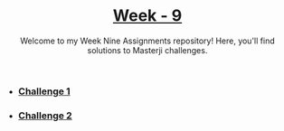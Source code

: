 <a href="./">
  <h1 align="center">Week - 9</h1>
</a>

<p align="center">
  Welcome to my Week Nine Assignments repository! Here, you'll find solutions to Masterji challenges. 
</p>

<br>

- ### [Challenge 1](./challenge-1/README.md)
  
- ### [Challenge 2](./challenge-2/README.md)